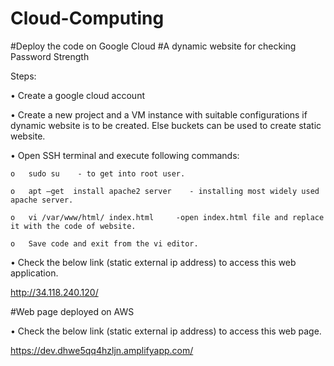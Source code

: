 # Cloud-Computing
#Deploy the code on Google Cloud
#A dynamic website for checking Password Strength

Steps:

•	Create a google cloud account

•	Create a new project and a VM instance with suitable configurations if dynamic website 
is to be created. Else buckets can be used to create static website.

•	 Open SSH terminal and execute following commands:

    o	sudo su    - to get into root user.
  
    o	apt –get  install apache2 server    - installing most widely used apache server.
  
    o	vi /var/www/html/ index.html     -open index.html file and replace it with the code of website.
  
    o	Save code and exit from the vi editor.
  
•	Check the below link (static external ip address) to access this web application.

  http://34.118.240.120/
 
 

#Web page deployed on AWS


•	Check the below link (static external ip address) to access this web page.

  https://dev.dhwe5qq4hzljn.amplifyapp.com/

